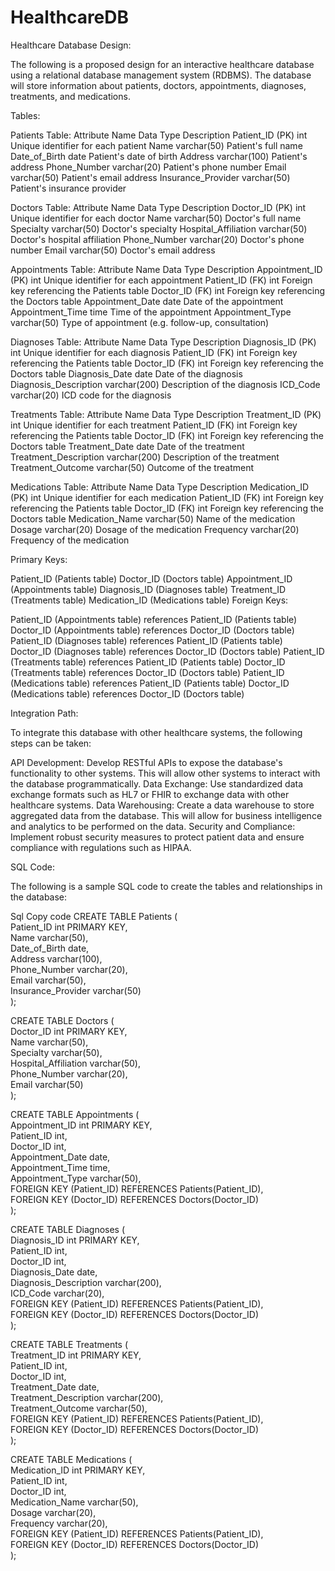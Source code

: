 # HealthcareDB



Healthcare Database Design:

The following is a proposed design for an interactive healthcare database using a relational database management system (RDBMS). The database will store information about patients, doctors, appointments, diagnoses, treatments, and medications.

Tables:

Patients Table:
Attribute Name	Data Type	Description
Patient_ID (PK)	int	Unique identifier for each patient
Name	varchar(50)	Patient's full name
Date_of_Birth	date	Patient's date of birth
Address	varchar(100)	Patient's address
Phone_Number	varchar(20)	Patient's phone number
Email	varchar(50)	Patient's email address
Insurance_Provider	varchar(50)	Patient's insurance provider

Doctors Table:
Attribute Name	Data Type	Description
Doctor_ID (PK)	int	Unique identifier for each doctor
Name	varchar(50)	Doctor's full name
Specialty	varchar(50)	Doctor's specialty
Hospital_Affiliation	varchar(50)	Doctor's hospital affiliation
Phone_Number	varchar(20)	Doctor's phone number
Email	varchar(50)	Doctor's email address

Appointments Table:
Attribute Name	Data Type	Description
Appointment_ID (PK)	int	Unique identifier for each appointment
Patient_ID (FK)	int	Foreign key referencing the Patients table
Doctor_ID (FK)	int	Foreign key referencing the Doctors table
Appointment_Date	date	Date of the appointment
Appointment_Time	time	Time of the appointment
Appointment_Type	varchar(50)	Type of appointment (e.g. follow-up, consultation)

Diagnoses Table:
Attribute Name	Data Type	Description
Diagnosis_ID (PK)	int	Unique identifier for each diagnosis
Patient_ID (FK)	int	Foreign key referencing the Patients table
Doctor_ID (FK)	int	Foreign key referencing the Doctors table
Diagnosis_Date	date	Date of the diagnosis
Diagnosis_Description	varchar(200)	Description of the diagnosis
ICD_Code	varchar(20)	ICD code for the diagnosis

Treatments Table:
Attribute Name	Data Type	Description
Treatment_ID (PK)	int	Unique identifier for each treatment
Patient_ID (FK)	int	Foreign key referencing the Patients table
Doctor_ID (FK)	int	Foreign key referencing the Doctors table
Treatment_Date	date	Date of the treatment
Treatment_Description	varchar(200)	Description of the treatment
Treatment_Outcome	varchar(50)	Outcome of the treatment

Medications Table:
Attribute Name	Data Type	Description
Medication_ID (PK)	int	Unique identifier for each medication
Patient_ID (FK)	int	Foreign key referencing the Patients table
Doctor_ID (FK)	int	Foreign key referencing the Doctors table
Medication_Name	varchar(50)	Name of the medication
Dosage	varchar(20)	Dosage of the medication
Frequency	varchar(20)	Frequency of the medication

Primary Keys:

Patient_ID (Patients table)
Doctor_ID (Doctors table)
Appointment_ID (Appointments table)
Diagnosis_ID (Diagnoses table)
Treatment_ID (Treatments table)
Medication_ID (Medications table)
Foreign Keys:

Patient_ID (Appointments table) references Patient_ID (Patients table)
Doctor_ID (Appointments table) references Doctor_ID (Doctors table)
Patient_ID (Diagnoses table) references Patient_ID (Patients table)
Doctor_ID (Diagnoses table) references Doctor_ID (Doctors table)
Patient_ID (Treatments table) references Patient_ID (Patients table)
Doctor_ID (Treatments table) references Doctor_ID (Doctors table)
Patient_ID (Medications table) references Patient_ID (Patients table)
Doctor_ID (Medications table) references Doctor_ID (Doctors table)

Integration Path:

To integrate this database with other healthcare systems, the following steps can be taken:

API Development: Develop RESTful APIs to expose the database's functionality to other systems. This will allow other systems to interact with the database programmatically.
Data Exchange: Use standardized data exchange formats such as HL7 or FHIR to exchange data with other healthcare systems.
Data Warehousing: Create a data warehouse to store aggregated data from the database. This will allow for business intelligence and analytics to be performed on the data.
Security and Compliance: Implement robust security measures to protect patient data and ensure compliance with regulations such as HIPAA.

SQL Code:

The following is a sample SQL code to create the tables and relationships in the database:

Sql
Copy code
CREATE TABLE Patients (  
  Patient_ID int PRIMARY KEY,  
  Name varchar(50),  
  Date_of_Birth date,  
  Address varchar(100),  
  Phone_Number varchar(20),  
  Email varchar(50),  
  Insurance_Provider varchar(50)  
);  
  
CREATE TABLE Doctors (  
  Doctor_ID int PRIMARY KEY,  
  Name varchar(50),  
  Specialty varchar(50),  
  Hospital_Affiliation varchar(50),  
  Phone_Number varchar(20),  
  Email varchar(50)  
);  
  
CREATE TABLE Appointments (  
  Appointment_ID int PRIMARY KEY,  
  Patient_ID int,  
  Doctor_ID int,  
  Appointment_Date date,  
  Appointment_Time time,  
  Appointment_Type varchar(50),  
  FOREIGN KEY (Patient_ID) REFERENCES Patients(Patient_ID),  
  FOREIGN KEY (Doctor_ID) REFERENCES Doctors(Doctor_ID)  
);  
  
CREATE TABLE Diagnoses (  
  Diagnosis_ID int PRIMARY KEY,  
  Patient_ID int,  
  Doctor_ID int,  
  Diagnosis_Date date,  
  Diagnosis_Description varchar(200),  
  ICD_Code varchar(20),  
  FOREIGN KEY (Patient_ID) REFERENCES Patients(Patient_ID),  
  FOREIGN KEY (Doctor_ID) REFERENCES Doctors(Doctor_ID)  
);  
  
CREATE TABLE Treatments (  
  Treatment_ID int PRIMARY KEY,  
  Patient_ID int,  
  Doctor_ID int,  
  Treatment_Date date,  
  Treatment_Description varchar(200),  
  Treatment_Outcome varchar(50),  
  FOREIGN KEY (Patient_ID) REFERENCES Patients(Patient_ID),  
  FOREIGN KEY (Doctor_ID) REFERENCES Doctors(Doctor_ID)  
);  
  
CREATE TABLE Medications (  
  Medication_ID int PRIMARY KEY,  
  Patient_ID int,  
  Doctor_ID int,  
  Medication_Name varchar(50),  
  Dosage varchar(20),  
  Frequency varchar(20),  
  FOREIGN KEY (Patient_ID) REFERENCES Patients(Patient_ID),  
  FOREIGN KEY (Doctor_ID) REFERENCES Doctors(Doctor_ID)  
);
